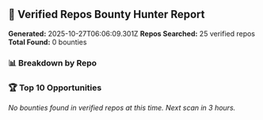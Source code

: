 ## 🎯 Verified Repos Bounty Hunter Report

**Generated:** 2025-10-27T06:06:09.301Z
**Repos Searched:** 25 verified repos
**Total Found:** 0 bounties

### 📊 Breakdown by Repo


### 🏆 Top 10 Opportunities

*No bounties found in verified repos at this time. Next scan in 3 hours.*

